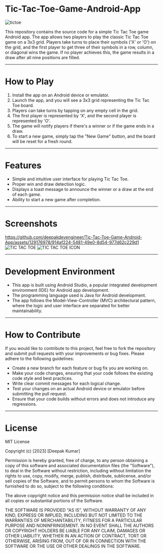 # Tic-Tac-Toe-Game-Android-App
![tictoe](https://github.com/deepakdevengineer/Tic-Tac-Toe-Game-Android-App/assets/129176978/71ccd6b7-63d0-44c3-8d63-70906e64cf72)



This repository contains the source code for a simple Tic Tac Toe game Android app. The app allows two players to play the classic Tic Tac Toe game on a 3x3 grid. Players take turns to place their symbols ('X' or 'O') on the grid, and the first player to get three of their symbols in a row, column, or diagonal wins the game. If no player achieves this, the game results in a draw after all nine positions are filled.
___________________________________________________________________________________________________________________________________________________________________________________
# How to Play
1. Install the app on an Android device or emulator.
2. Launch the app, and you will see a 3x3 grid representing the Tic Tac Toe board.
3. Players can take turns by tapping on any empty cell in the grid.
4. The first player is represented by 'X', and the second player is represented by 'O'.
5. The game will notify players if there's a winner or if the game ends in a draw.
6. To start a new game, simply tap the "New Game" button, and the board will be reset for a fresh round.
___________________________________________________________________________________________________________________________________________________________________________________
# Features
* Simple and intuitive user interface for playing Tic Tac Toe.
* Proper win and draw detection logic.
* Displays a toast message to announce the winner or a draw at the end of each game.
* Ability to start a new game after completion.
_______________________________________________________________________________________________________________________________________________________________________________
# Screenshots
https://github.com/deepakdevengineer/Tic-Tac-Toe-Game-Android-App/assets/129176978/914af224-5481-49e0-8d54-977d62c229d1
![TIC TAC TOE](https://github.com/deepakdevengineer/Tic-Tac-Toe-Game-Android-App/assets/129176978/81cf53b4-eb40-4b56-b8cc-aa908c294b50)
![TIC TAC TOE ICON](https://github.com/deepakdevengineer/Tic-Tac-Toe-Game-Android-App/assets/129176978/2f0d4386-dcbb-4e3e-a884-ef7a300458c6)

___________________________________________________________________________________________________________________________________________________________________________________
# Development Environment
* This app is built using Android Studio, a popular integrated development environment (IDE) for Android app development.
* The programming language used is Java for Android development.
* The app follows the Model-View-Controller (MVC) architectural pattern, where the logic and user interface are separated for better maintainability.
________________________________________________________________________________________________________________________________________________________________________________

# How to Contribute
If you would like to contribute to this project, feel free to fork the repository and submit pull requests with your improvements or bug fixes. Please adhere to the following guidelines:

* Create a new branch for each feature or bug fix you are working on.
* Make your code changes, ensuring that your code follows the existing code style and best practices.
* Write clear commit messages for each logical change.
* Test your changes on an actual Android device or emulator before submitting the pull request.
* Ensure that your code builds without errors and does not introduce any regressions.
________________________________________________________________________________________________________________________________________________________________________________
# License

MIT License

Copyright (c) [2023] [Deepak Kumar]

Permission is hereby granted, free of charge, to any person obtaining a copy
of this software and associated documentation files (the "Software"), to deal
in the Software without restriction, including without limitation the rights
to use, copy, modify, merge, publish, distribute, sublicense, and/or sell
copies of the Software, and to permit persons to whom the Software is
furnished to do so, subject to the following conditions:

The above copyright notice and this permission notice shall be included in all
copies or substantial portions of the Software.

THE SOFTWARE IS PROVIDED "AS IS", WITHOUT WARRANTY OF ANY KIND, EXPRESS OR
IMPLIED, INCLUDING BUT NOT LIMITED TO THE WARRANTIES OF MERCHANTABILITY,
FITNESS FOR A PARTICULAR PURPOSE AND NONINFRINGEMENT. IN NO EVENT SHALL THE
AUTHORS OR COPYRIGHT HOLDERS BE LIABLE FOR ANY CLAIM, DAMAGES OR OTHER
LIABILITY, WHETHER IN AN ACTION OF CONTRACT, TORT OR OTHERWISE, ARISING FROM,
OUT OF OR IN CONNECTION WITH THE SOFTWARE OR THE USE OR OTHER DEALINGS IN THE
SOFTWARE.


